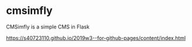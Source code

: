 # cmsimfly
CMSimfly is a simple CMS in Flask

https://s40723110.github.io/2019w3--for-github-pages/content/index.html
